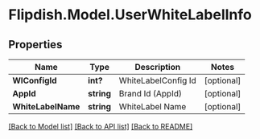 # Flipdish.Model.UserWhiteLabelInfo
## Properties

Name | Type | Description | Notes
------------ | ------------- | ------------- | -------------
**WlConfigId** | **int?** | WhiteLabelConfig Id | [optional] 
**AppId** | **string** | Brand Id (AppId) | [optional] 
**WhiteLabelName** | **string** | WhiteLabel Name | [optional] 

[[Back to Model list]](../README.md#documentation-for-models) [[Back to API list]](../README.md#documentation-for-api-endpoints) [[Back to README]](../README.md)

